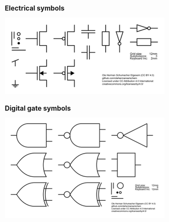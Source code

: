 ## Electrical symbols
<a href="https://raw.githubusercontent.com/olehermanse/schem/master/sheets/electrical.png">
<img alt="electrical.png" style="border-width:0" src="https://raw.githubusercontent.com/olehermanse/schem/master/sheets/electrical.png" />
</a><br />

## Digital gate symbols
<a href="https://raw.githubusercontent.com/olehermanse/schem/master/sheets/logic.png">
<img alt="logic.png" style="border-width:0" src="https://raw.githubusercontent.com/olehermanse/schem/master/sheets/logic.png" />
</a><br />
